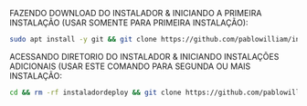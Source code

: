 FAZENDO DOWNLOAD DO INSTALADOR & INICIANDO A PRIMEIRA INSTALAÇÃO (USAR SOMENTE PARA PRIMEIRA INSTALAÇÃO):

```bash
sudo apt install -y git && git clone https://github.com/pablowilliam/instaladordeploy.git && sudo chmod -R 777 i./nstaladordeploy && cd instaladordeploy && sudo ./install_primaria
```

ACESSANDO DIRETORIO DO INSTALADOR & INICIANDO INSTALAÇÕES ADICIONAIS (USAR ESTE COMANDO PARA SEGUNDA OU MAIS INSTALAÇÃO:
```bash
cd && rm -rf instaladordeploy && git clone https://github.com/pablowilliam/instaladordeploy.git && sudo chmod -R 777 ./instaladordeploy && cd instaladordeploy && sudo ./install_instancia
```

